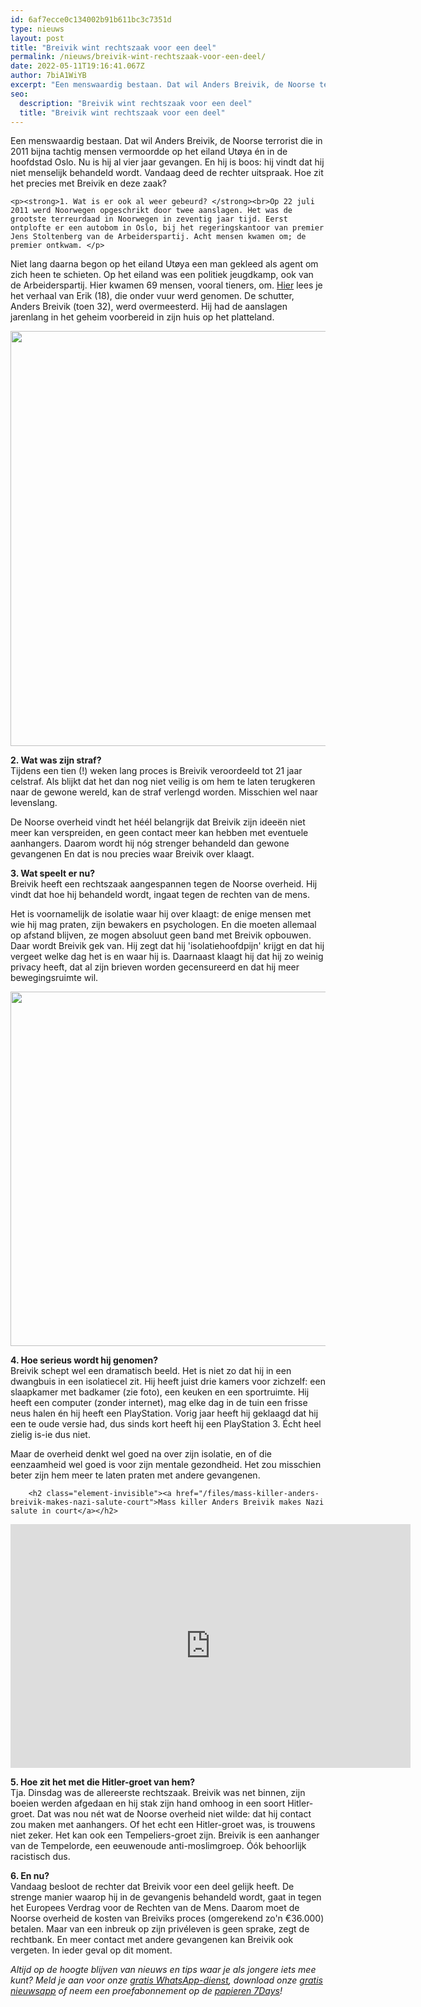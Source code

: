 ```yaml
---
id: 6af7ecce0c134002b91b611bc3c7351d
type: nieuws
layout: post
title: "Breivik wint rechtszaak voor een deel"
permalink: /nieuws/breivik-wint-rechtszaak-voor-een-deel/
date: 2022-05-11T19:16:41.067Z
author: 7biA1WiYB
excerpt: "Een menswaardig bestaan. Dat wil Anders Breivik, de Noorse terrorist die in 2011 bijna tachtig mensen vermoordde op het eiland Utøya én in de hoofdstad Oslo. Nu is hij al vier jaar gevangen. En hij is boos: hij vindt dat hij niet menselijk behandeld wordt. Vandaag deed de rechter uitspraak. Hoe zit het precies met Breivik en deze zaak?   "
seo:
  description: "Breivik wint rechtszaak voor een deel"
  title: "Breivik wint rechtszaak voor een deel"
---
```

Een menswaardig bestaan. Dat wil Anders Breivik, de Noorse terrorist die in 2011 bijna tachtig mensen vermoordde op het eiland Utøya én in de hoofdstad Oslo. Nu is hij al vier jaar gevangen. En hij is boos: hij vindt dat hij niet menselijk behandeld wordt. Vandaag deed de rechter uitspraak. Hoe zit het precies met Breivik en deze zaak?   

    <p><strong>1. Wat is er ook al weer gebeurd? </strong><br>Op 22 juli 2011 werd Noorwegen opgeschrikt door twee aanslagen. Het was de grootste terreurdaad in Noorwegen in zeventig jaar tijd. Eerst ontplofte er een autobom in Oslo, bij het regeringskantoor van premier Jens Stoltenberg van de Arbeiderspartij. Acht mensen kwamen om; de premier ontkwam. </p>
<p>Niet lang daarna begon op het eiland Utøya een man gekleed als agent om zich heen te schieten. Op het eiland was een politiek jeugdkamp, ook van de Arbeiderspartij. Hier kwamen 69 mensen, vooral tieners, om. <a href="https://7dagen.netlify.app/nieuws/erik-was-op-ut%C3%B8ya">Hier</a> lees je het verhaal van Erik (18), die onder vuur werd genomen. De schutter, Anders Breivik (toen 32), werd overmeesterd. Hij had de aanslagen jarenlang in het geheim voorbereid in zijn huis op het platteland. </p>
<p><div class="media media-element-container media-default"><div id="file-16891" class="file file-image file-image-jpeg">

        
  
  <div class="content">
    <img title="Bron: ANP" height="664" width="850" class="media-element file-default" src="https://7dagen.netlify.app/sites/default/files/ANP-42539966.jpg" alt="">  </div>

  
</div>
</div>
<p><strong>2. Wat was zijn straf? </strong><br>Tijdens een tien (!) weken lang proces is Breivik veroordeeld tot 21 jaar celstraf. Als blijkt dat het dan nog niet veilig is om hem te laten terugkeren naar de gewone wereld, kan de straf verlengd worden. Misschien wel naar levenslang.</p>
<p>De Noorse overheid vindt het héél belangrijk dat Breivik zijn ideeën niet meer kan verspreiden, en geen contact meer kan hebben met eventuele aanhangers. Daarom wordt hij nóg strenger behandeld dan gewone gevangenen En dat is nou precies waar Breivik over klaagt. </p>
<p><strong>3. Wat speelt er nu? </strong><br>Breivik heeft een rechtszaak aangespannen tegen de Noorse overheid. Hij vindt dat hoe hij behandeld wordt, ingaat tegen de rechten van de mens.</p>
<p>Het is voornamelijk de isolatie waar hij over klaagt: de enige mensen met wie hij mag praten, zijn bewakers en psychologen. En die moeten allemaal op afstand blijven, ze mogen absoluut geen band met Breivik opbouwen. Daar wordt Breivik gek van. Hij zegt dat hij 'isolatiehoofdpijn' krijgt en dat hij vergeet welke dag het is en waar hij is. Daarnaast klaagt hij dat hij zo weinig privacy heeft, dat al zijn brieven worden gecensureerd en dat hij meer bewegingsruimte wil. </p>
<p><div class="media media-element-container media-default"><div id="file-16890" class="file file-image file-image-jpeg">

        
  
  <div class="content">
    <img title="Bron: ANP" height="567" width="850" class="media-element file-default" src="https://7dagen.netlify.app/sites/default/files/ANP-39202756.jpg" alt="">  </div>

  
</div>
</div>
<p><strong>4. Hoe serieus wordt hij genomen? </strong><br>Breivik schept wel een dramatisch beeld. Het is niet zo dat hij in een dwangbuis in een isolatiecel zit. Hij heeft juist drie kamers voor zichzelf: een slaapkamer met badkamer (zie foto), een keuken en een sportruimte. Hij heeft een computer (zonder internet), mag elke dag in de tuin een frisse neus halen én hij heeft een PlayStation. Vorig jaar heeft hij geklaagd dat hij een te oude versie had, dus sinds kort heeft hij een PlayStation 3. Écht heel zielig is-ie dus niet. </p>
<p>Maar de overheid denkt wel goed na over zijn isolatie, en of die eenzaamheid wel goed is voor zijn mentale gezondheid. Het zou misschien beter zijn hem meer te laten praten met andere gevangenen. </p>
<p><div class="media media-element-container media-default"><div id="file-16885" class="file file-video file-video-youtube">

        <h2 class="element-invisible"><a href="/files/mass-killer-anders-breivik-makes-nazi-salute-court">Mass killer Anders Breivik makes Nazi salute in court</a></h2>
    
  
  <div class="content">
    <div class="media-youtube-video media-element file-default media-youtube-1">
  <iframe class="media-youtube-player" width="640" height="390" title="Mass killer Anders Breivik makes Nazi salute in court" src="https://www.youtube.com/embed/jCROacW3JVY?wmode=opaque&controls=" name="Mass killer Anders Breivik makes Nazi salute in court" frameborder="0" allowfullscreen="">Video van Mass killer Anders Breivik makes Nazi salute in court</iframe>
</div>
  </div>

  
</div>
</div>
<p><strong>5. Hoe zit het met die Hitler-groet van hem?</strong><br>Tja. Dinsdag was de allereerste rechtszaak. Breivik was net binnen, zijn boeien werden afgedaan en hij stak zijn hand omhoog in een soort Hitler-groet. Dat was nou nét wat de Noorse overheid niet wilde: dat hij contact zou maken met aanhangers. Of het echt een Hitler-groet was, is trouwens niet zeker. Het kan ook een Tempeliers-groet zijn. Breivik is een aanhanger van de Tempelorde, een eeuwenoude anti-moslimgroep. Óók behoorlijk racistisch dus. </p>
<p><strong>6. En nu?</strong><br>Vandaag besloot de rechter dat Breivik voor een deel gelijk heeft. De strenge manier waarop hij in de gevangenis behandeld wordt, gaat in tegen het Europees Verdrag voor de Rechten van de Mens. Daarom moet de Noorse overheid de kosten van Breiviks proces (omgerekend zo'n €36.000) betalen. Maar van een inbreuk op zijn privéleven is geen sprake, zegt de rechtbank. En meer contact met andere gevangenen kan Breivik ook vergeten. In ieder geval op dit moment. </p>
<p><em>Altijd op de hoogte blijven van nieuws en tips waar je als jongere iets mee kunt? Meld je aan voor onze <a href="https://7dagen.netlify.app/whatsapp">gratis WhatsApp-dienst</a>, download onze <a href="https://7dagen.netlify.app/app">gratis nieuwsapp</a> of neem een proefabonnement op de <a href="https://abonneren.sevendays.nl/abonneren/abonnementen/ae/artikel">papieren 7Days</a>!</em></p>  
